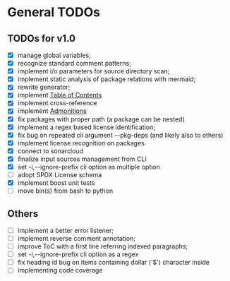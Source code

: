 # General TODOs

## TODOs for v1.0

- [x] manage global variables;
- [x] recognize standard comment patterns;
- [x] implement i/o parameters for source directory scan;
- [x] implement static analysis of package relations with mermaid;
- [x] rewrite generator;
- [x] implement [Table of Contents](https://www.markdownguide.org/hacks/#table-of-contents)
- [x] implement cross-reference
- [x] implement [Admonitions](https://www.markdownguide.org/hacks/#admonitions)
- [x] fix packages with proper path (a package can be nested)
- [x] implement a regex based license identification;
- [x] fix bug on repeated cli argument --pkg-deps (and likely also to others)
- [x] implement license recognition on packages
- [x] connect to sonarcloud
- [x] finalize input sources management from CLI
- [x] set -i,--ignore-prefix cli option as multiple option
- [ ] adopt SPDX License schema
- [x] implement boost unit tests
- [ ] move bin(s) from bash to python

## Others

- [ ] implement a better error listener;
- [ ] implement reverse comment annotation;
- [ ] improve ToC with a first line referring indexed paragraphs;
- [ ] set -i,--ignore-prefix cli option as a regex
- [ ] fix heading id bug on items containing dollar ('$') character inside
- [ ] implementing code coverage
